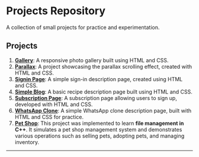 # Projects Repository

A collection of small projects for practice and experimentation.

## Projects

1. **[Gallery](https://github.com/Dhaliyanoushad/codePractice/tree/main/gallery)**: A responsive photo gallery built using HTML and CSS.
2. **[Parallax](https://github.com/Dhaliyanoushad/codePractice/tree/main/parallax)**: A project showcasing the parallax scrolling effect, created with HTML and CSS.
3. **[Signin Page](https://github.com/Dhaliyanoushad/codePractice/tree/main/signinPage)**: A simple sign-in description page, created using HTML and CSS.
4. **[Simple Blog](https://github.com/Dhaliyanoushad/codePractice/tree/main/simpleBlog)**: A basic recipe description page built using HTML and CSS.
5. **[Subscription Page](https://github.com/Dhaliyanoushad/codePractice/tree/main/subscriptionPage)**: A subscription page allowing users to sign up, developed with HTML and CSS.
6. **[WhatsApp Clone](https://github.com/Dhaliyanoushad/codePractice/tree/main/whatsappClone)**: A simple WhatsApp clone description page, built with HTML and CSS for practice.
7. **[Pet Shop](https://github.com/Dhaliyanoushad/codePractice/tree/main/petShop)**: This project was implemented to learn **file management in C++**. It simulates a pet shop management system and demonstrates various operations such as selling pets, adopting pets, and managing inventory.

---
